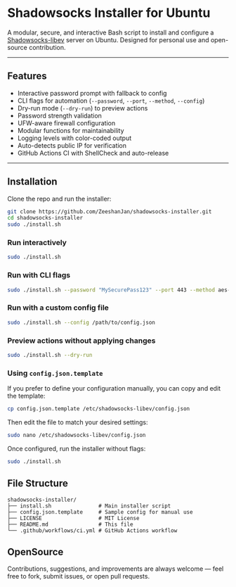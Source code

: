 # Shadowsocks Installer for Ubuntu

A modular, secure, and interactive Bash script to install and configure a [Shadowsocks-libev](https://github.com/shadowsocks/shadowsocks-libev) server on Ubuntu. Designed for personal use and open-source contribution.

---

## Features

- Interactive password prompt with fallback to config
- CLI flags for automation (`--password`, `--port`, `--method`, `--config`)
- Dry-run mode (`--dry-run`) to preview actions
- Password strength validation
- UFW-aware firewall configuration
- Modular functions for maintainability
- Logging levels with color-coded output
- Auto-detects public IP for verification
- GitHub Actions CI with ShellCheck and auto-release

---

## Installation

Clone the repo and run the installer:

```bash
git clone https://github.com/ZeeshanJan/shadowsocks-installer.git
cd shadowsocks-installer
sudo ./install.sh
```

### Run interactively

```bash
sudo ./install.sh
```

### Run with CLI flags

```bash
sudo ./install.sh --password "MySecurePass123" --port 443 --method aes-256-gcm
```

### Run with a custom config file

```bash
sudo ./install.sh --config /path/to/config.json
```

### Preview actions without applying changes

```bash
sudo ./install.sh --dry-run
```

### Using `config.json.template`

If you prefer to define your configuration manually, you can copy and edit the template:

```bash
cp config.json.template /etc/shadowsocks-libev/config.json
```

Then edit the file to match your desired settings:
```bash
sudo nano /etc/shadowsocks-libev/config.json
```

Once configured, run the installer without flags:

```bash
sudo ./install.sh
```


## File Structure
```
shadowsocks-installer/
├── install.sh               # Main installer script
├── config.json.template     # Sample config for manual use
├── LICENSE                  # MIT License
├── README.md                # This file
└── .github/workflows/ci.yml # GitHub Actions workflow
```

## OpenSource

Contributions, suggestions, and improvements are always welcome — feel free to fork, submit issues, or open pull requests.